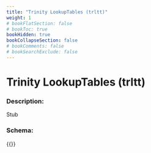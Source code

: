 ```yaml
---
title: "Trinity LookupTables (trltt)"
weight: 1
# bookFlatSection: false
# bookToc: true
bookHidden: true
bookCollapseSection: false
# bookComments: false
# bookSearchExclude: false
---
```

# Trinity LookupTables (trltt)

### Description:

Stub

### Schema:

{{<github repo="pkZukan/PokeDocs" file="/SV/Flatbuffers/model/trltt.fbs" lang="ts">}}